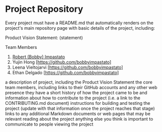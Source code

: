 # Project Repository

Every project must have a README.md that automatically renders on the project's main repository page with basic details of the project, including:

Product Vision Statement: (statement)

Team Members
1. [Robert (Bobby) Impastato](https://link-url-here.org)
2. Yujin Hong [https://github.com/bobbyimpastato]
3. Leena Vieltojarvi [https://github.com/bobbyimpastato]
4. Ethan Delgado [https://github.com/bobbyimpastato]



a description of project, including the Product Vision Statement
the core team members, including links to their GitHub accounts and any other web presence they have
a short history of how the project came to be and information about how to contribute to the project (i.e. a link to the CONTRIBUTING.md document)
instructions for building and testing the project (update with that information once the project reaches that stage)
links to any additional Markdown documents or web pages that may be relevant reading about the project
anything else you think is important to communicate to people viewing the project
